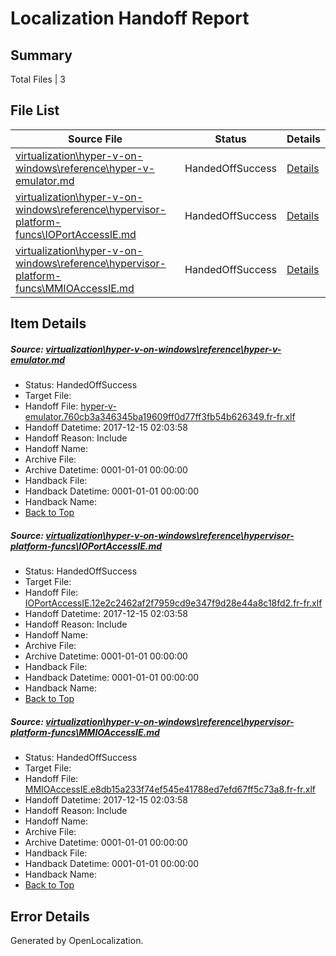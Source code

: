 # <a name='report-top'></a> Localization Handoff Report

## Summary
 Total Files | 3

## File List
 Source File | Status | Details 
 ----------- | ------ | ------- 
 [virtualization\hyper-v-on-windows\reference\hyper-v-emulator.md](https://github.com/Microsoft/Virtualization-Documentation-Private/blob/db14de3933d37684c6c030df4fdeefa1665feafe/virtualization/hyper-v-on-windows/reference/hyper-v-emulator.md) | HandedOffSuccess | [Details](#3b86cb7e1ab254c681db63abbee9d7149d64b783203)
 [virtualization\hyper-v-on-windows\reference\hypervisor-platform-funcs\IOPortAccessIE.md](https://github.com/Microsoft/Virtualization-Documentation-Private/blob/e621f9c56b18c674571ead4bc35394582bbdcf2f/virtualization/hyper-v-on-windows/reference/hypervisor-platform-funcs/IOPortAccessIE.md) | HandedOffSuccess | [Details](#de1f370ab7b7be46f18a2496ae2d1f78299992d9208)
 [virtualization\hyper-v-on-windows\reference\hypervisor-platform-funcs\MMIOAccessIE.md](https://github.com/Microsoft/Virtualization-Documentation-Private/blob/e621f9c56b18c674571ead4bc35394582bbdcf2f/virtualization/hyper-v-on-windows/reference/hypervisor-platform-funcs/MMIOAccessIE.md) | HandedOffSuccess | [Details](#2d98746a8b81b2caef3dc14c6d7dd00fd4042701210)

## Item Details
##### <a name='3b86cb7e1ab254c681db63abbee9d7149d64b783203'></a> Source: [virtualization\hyper-v-on-windows\reference\hyper-v-emulator.md](https://github.com/Microsoft/Virtualization-Documentation-Private/blob/db14de3933d37684c6c030df4fdeefa1665feafe/virtualization/hyper-v-on-windows/reference/hyper-v-emulator.md)
* Status: HandedOffSuccess
* Target File: 
* Handoff File: [hyper-v-emulator.760cb3a346345ba19609ff0d77ff3fb54b626349.fr-fr.xlf](https://github.com/MicrosoftDocs/Virtualization-Documentation-Private.handoff/blob/8b40867387731a7329f46e228314ca37275e1674/ol-handoff/MicrosoftDocs/Virtualization-Documentation-Private.fr-fr/live/hyper-v-emulator.760cb3a346345ba19609ff0d77ff3fb54b626349.fr-fr.xlf)
* Handoff Datetime: 2017-12-15 02:03:58
* Handoff Reason: Include
* Handoff Name: 
* Archive File: 
* Archive Datetime: 0001-01-01 00:00:00
* Handback File: 
* Handback Datetime: 0001-01-01 00:00:00
* Handback Name: 
* [Back to Top](#report-top)

##### <a name='de1f370ab7b7be46f18a2496ae2d1f78299992d9208'></a> Source: [virtualization\hyper-v-on-windows\reference\hypervisor-platform-funcs\IOPortAccessIE.md](https://github.com/Microsoft/Virtualization-Documentation-Private/blob/e621f9c56b18c674571ead4bc35394582bbdcf2f/virtualization/hyper-v-on-windows/reference/hypervisor-platform-funcs/IOPortAccessIE.md)
* Status: HandedOffSuccess
* Target File: 
* Handoff File: [IOPortAccessIE.12e2c2462af2f7959cd9e347f9d28e44a8c18fd2.fr-fr.xlf](https://github.com/MicrosoftDocs/Virtualization-Documentation-Private.handoff/blob/8b40867387731a7329f46e228314ca37275e1674/ol-handoff/MicrosoftDocs/Virtualization-Documentation-Private.fr-fr/live/IOPortAccessIE.12e2c2462af2f7959cd9e347f9d28e44a8c18fd2.fr-fr.xlf)
* Handoff Datetime: 2017-12-15 02:03:58
* Handoff Reason: Include
* Handoff Name: 
* Archive File: 
* Archive Datetime: 0001-01-01 00:00:00
* Handback File: 
* Handback Datetime: 0001-01-01 00:00:00
* Handback Name: 
* [Back to Top](#report-top)

##### <a name='2d98746a8b81b2caef3dc14c6d7dd00fd4042701210'></a> Source: [virtualization\hyper-v-on-windows\reference\hypervisor-platform-funcs\MMIOAccessIE.md](https://github.com/Microsoft/Virtualization-Documentation-Private/blob/e621f9c56b18c674571ead4bc35394582bbdcf2f/virtualization/hyper-v-on-windows/reference/hypervisor-platform-funcs/MMIOAccessIE.md)
* Status: HandedOffSuccess
* Target File: 
* Handoff File: [MMIOAccessIE.e8db15a233f74ef545e41788ed7efd67ff5c73a8.fr-fr.xlf](https://github.com/MicrosoftDocs/Virtualization-Documentation-Private.handoff/blob/8b40867387731a7329f46e228314ca37275e1674/ol-handoff/MicrosoftDocs/Virtualization-Documentation-Private.fr-fr/live/MMIOAccessIE.e8db15a233f74ef545e41788ed7efd67ff5c73a8.fr-fr.xlf)
* Handoff Datetime: 2017-12-15 02:03:58
* Handoff Reason: Include
* Handoff Name: 
* Archive File: 
* Archive Datetime: 0001-01-01 00:00:00
* Handback File: 
* Handback Datetime: 0001-01-01 00:00:00
* Handback Name: 
* [Back to Top](#report-top)


## Error Details

Generated by OpenLocalization.
